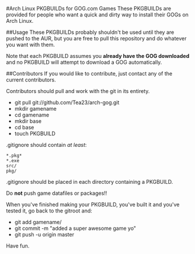 #Arch Linux PKGBUILDs for GOG.com Games
These PKGBUILDs are provided for people who want a quick and dirty way to install their GOGs on Arch Linux.

##Usage
These PKGBUILDs probably shouldn't be used until they are pushed to the AUR, but you are free to pull this
repository and do whatever you want with them.

Note that each PKGBUILD assumes you **already have the GOG downloaded** and no PKGBUILD will attempt to download
a GOG automatically.

##Contributors
If you would like to contribute, just contact any of the current contributors.

Contributors should pull and work with the git in its entirety.

 - git pull git://github.com/Tea23/arch-gog.git
 - mkdir gamename
 - cd gamename
 - mkdir base
 - cd base
 - touch PKGBUILD

.gitignore should contain *at least*:

    *.pkg*
    *.exe
    src/
    pkg/
    
.gitignore should be placed in each directory containing a PKGBUILD.
    
Do **not** push game datafiles or packages!!

When you've finished making your PKGBUILD, you've built it and you've tested it, go back to the gitroot and:

 - git add gamename/
 - git commit -m "added a super awesome game yo"
 - git push -u origin master

Have fun.